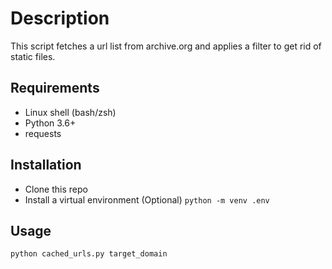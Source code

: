 # Description

This script fetches a url list from archive.org and applies a filter to get rid of static files.

## Requirements

- Linux shell (bash/zsh)
- Python 3.6+
- requests

## Installation

- Clone this repo
- Install a virtual environment (Optional) `python -m venv .env`

## Usage

`python cached_urls.py target_domain`

